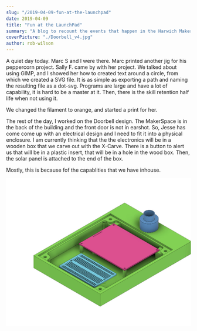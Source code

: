 ```yaml
---
slug: "/2019-04-09-fun-at-the-launchpad"
date: 2019-04-09
title: "Fun at the LaunchPad"
summary: "A blog to recount the events that happen in the Harwich Makerspace on Tuesdays."
coverPicture: "./Doorbell_v4.jpg"
author: rob-wilson
---
```


A quiet day today.  Marc S and I were there. Marc printed another jig for his peppercorn project. Sally F. came by with her project. We talked about using GIMP, and I showed her how to created text around a circle, from which we created a SVG file. It is as simple as exporting a path and naming the resulting file as a dot-svg. Programs are large and have a lot of capability, it is hard to be a master at it. Then, there is the skill retention half life when not using it.

We changed the filament to orange, and started a print for her.

The rest of the day, I worked on the Doorbell design. The MakerSpace is in the back of the building and the front door is not in earshot. So, Jesse has come come up with an electrical design and I need to fit it into a physical enclosure. I am currently thinking that the the electronics will be in a wooden box that we carve out with the X-Carve. There is a button to alert us that will be in a plastic insert, that will be in a hole in the wood box. Then, the solar panel is attached to the end of the box.

Mostly, this is because fof the capablities that we have inhouse. 

![Concept Design of Doorbell](./Doorbell_v4.jpg)

